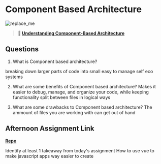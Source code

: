 # Component Based Architecture

![replace_me](https://codeworks.blob.core.windows.net/public/assets/img/illustrations/placeholder.svg)

> **📖 [Understanding Component-Based Architecture](https://codeworksacademy.com/fs-student-guide/resources/wk6/01-Component-Based-Architecture)**

## Questions

1. What is Component based architecture?

breaking down larger parts of code into small easy to manage self eco systems

2. What are some benefits of Component based architecture?
Makes it easier to debug, manage, and organize your code, while keeping functionality split between files in logical ways

3. What are some drawbacks to Component based architecture?
The ammount of files you are working with can get out of hand

## Afternoon Assignment Link

**[Repo](https://github.com/AustinDye/vue-playground>)**

Identify at least 1 takeaway from today's assignment
How to use vue to make javascript apps way easier to create